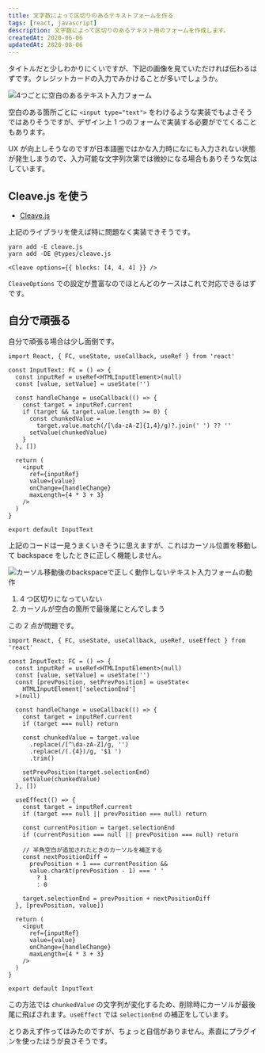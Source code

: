 ```yaml
---
title: 文字数によって区切りのあるテキストフォームを作る
tags: [react, javascript]
description: 文字数によって区切りのあるテキスト用のフォームを作成します。
createdAt: 2020-06-06
updatedAt: 2020-08-06
---
```


タイトルだと少しわかりにくいですが、下記の画像を見ていただければ伝わるはずです。クレジットカードの入力でみかけることが多いでしょうか。

![4つごとに空白のあるテキスト入力フォーム](/assets/img/posts/js-input-text-politespace/sample.png)

空白のある箇所ごとに `<input type="text">` をわけるような実装でもよさそうではありそうですが、デザイン上 1 つのフォームで実装する必要がでてくることもあります。

UX が向上しそうなのですが日本語圏ではかな入力時になにも入力されない状態が発生しまうので、入力可能な文字列次第では微妙になる場合もありそうな気はしています。

## Cleave.js を使う

- [Cleave.js](https://github.com/nosir/cleave.js/)

上記のライブラリを使えば特に問題なく実装できそうです。

```
yarn add -E cleave.js
yarn add -DE @types/cleave.js
```

```tsx
<Cleave options={{ blocks: [4, 4, 4] }} />
```

`CleaveOptions` での設定が豊富なのでほとんどのケースはこれで対応できるはずです。

## 自分で頑張る

自分で頑張る場合は少し面倒です。

```tsx
import React, { FC, useState, useCallback, useRef } from 'react'

const InputText: FC = () => {
  const inputRef = useRef<HTMLInputElement>(null)
  const [value, setValue] = useState('')

  const handleChange = useCallback(() => {
    const target = inputRef.current
    if (target && target.value.length >= 0) {
      const chunkedValue =
        target.value.match(/[\da-zA-Z]{1,4}/g)?.join(' ') ?? ''
      setValue(chunkedValue)
    }
  }, [])

  return (
    <input
      ref={inputRef}
      value={value}
      onChange={handleChange}
      maxLength={4 * 3 + 3}
    />
  )
}

export default InputText
```

上記のコードは一見うまくいきそうに思えますが、これはカーソル位置を移動して backspace をしたときに正しく機能しません。

![カーソル移動後のbackspaceで正しく動作しないテキスト入力フォームの動作](/assets/img/posts/js-input-text-politespace/bug.gif)

1. 4 つ区切りになっていない
2. カーソルが空白の箇所で最後尾にとんでしまう

この 2 点が問題です。

```tsx
import React, { FC, useState, useCallback, useRef, useEffect } from 'react'

const InputText: FC = () => {
  const inputRef = useRef<HTMLInputElement>(null)
  const [value, setValue] = useState('')
  const [prevPosition, setPrevPosition] = useState<
    HTMLInputElement['selectionEnd']
  >(null)

  const handleChange = useCallback(() => {
    const target = inputRef.current
    if (target === null) return

    const chunkedValue = target.value
      .replace(/[^\da-zA-Z]/g, '')
      .replace(/(.{4})/g, '$1 ')
      .trim()

    setPrevPosition(target.selectionEnd)
    setValue(chunkedValue)
  }, [])

  useEffect(() => {
    const target = inputRef.current
    if (target === null || prevPosition === null) return

    const currentPosition = target.selectionEnd
    if (currentPosition === null || prevPosition === null) return

    // 半角空白が追加されたときのカーソルを補正する
    const nextPositionDiff =
      prevPosition + 1 === currentPosition &&
      value.charAt(prevPosition - 1) === ' '
        ? 1
        : 0

    target.selectionEnd = prevPosition + nextPositionDiff
  }, [prevPosition, value])

  return (
    <input
      ref={inputRef}
      value={value}
      onChange={handleChange}
      maxLength={4 * 3 + 3}
    />
  )
}

export default InputText
```

この方法では `chunkedValue` の文字列が変化するため、削除時にカーソルが最後尾に飛ばされます。`useEffect` では `selectionEnd` の補正をしています。

とりあえず作ってはみたのですが、ちょっと自信がありません。素直にプラグインを使ったほうが良さそうです。
